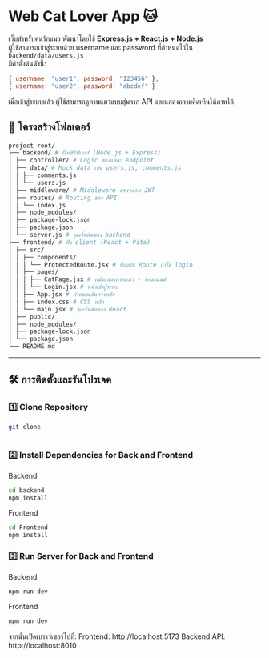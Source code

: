 # Web Cat Lover App 🐱

เว็บสำหรับคนรักแมว พัฒนาโดยใช้ **Express.js + React.js + Node.js**  
ผู้ใช้สามารถเข้าสู่ระบบด้วย username และ password ที่กำหนดไว้ใน `backend/data/users.js`  
มีค่าตั้งต้นดังนี้:  
```js
{ username: "user1", password: "123456" },
{ username: "user2", password: "abcdef" }
```
เมื่อเข้าสู่ระบบแล้ว ผู้ใช้สามารถดูภาพแมวแบบสุ่มจาก API และแสดงความคิดเห็นใต้ภาพได้

## 📂 โครงสร้างโฟลเดอร์

```sh
project-root/
├── backend/ # ฝั่งเซิร์ฟเวอร์ (Node.js + Express)
│ ├── controller/ # Logic ของแต่ละ endpoint
│ ├── data/ # Mock data เช่น users.js, comments.js
│ │ ├── comments.js
│ │ └── users.js
│ ├── middleware/ # Middleware ตรวจสอบ JWT
│ ├── routes/ # Routing ของ API
│ │ └── index.js
│ ├── node_modules/
│ ├── package-lock.json
│ ├── package.json
│ └── server.js # จุดเริ่มต้นของ backend
├── frontend/ # ฝั่ง client (React + Vite)
│ ├── src/
│ │ ├── components/
│ │ │ └── ProtectedRoute.jsx # ป้องกัน Route ถ้าไม่ login
│ │ ├── pages/
│ │ │ ├── CatPage.jsx # หน้าแสดงภาพแมว + คอมเมนต์
│ │ │ └── Login.jsx # หน้าเข้าสู่ระบบ
│ │ ├── App.jsx # กำหนดเส้นทางหลัก
│ │ ├── index.css # CSS หลัก
│ │ └── main.jsx # จุดเริ่มต้นของ React
│ ├── public/
│ ├── node_modules/
│ ├── package-lock.json
│ └── package.json
└── README.md
```

---

## 🛠️ การติดตั้งและรันโปรเจค
### 1️⃣ Clone Repository  
```bash
git clone 
 
```
### 2️⃣ Install Dependencies for Back and Frontend
Backend
```bash
cd backend
npm install
```
Frontend
```bash
cd Frontend
npm install
```


### 3️⃣ Run Server for Back and Frontend

Backend
```bash
npm run dev
```
Frontend
```bash
npm run dev
```
จากนั้นเปิดเบราว์เซอร์ไปที่:
Frontend: http://localhost:5173
Backend API: http://localhost:8010
